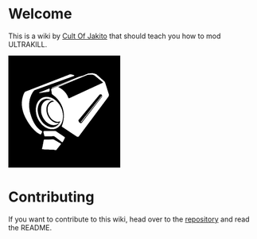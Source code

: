 # Welcome

This is a wiki by [Cult Of Jakito](https://github.com/CultOfJakito) that should teach you how to mod ULTRAKILL.

![Image](assets/images/ultrakill.png)

# Contributing

If you want to contribute to this wiki, head over to the [repository](https://github.com/CultOfJakito/CultOfJakito.github.io/) and read the README.